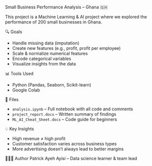 Small Business Performance Analysis – Ghana 🇬🇭

This project is a Machine Learning & AI project where we explored the performance of 200 small businesses in Ghana.

🔍 Goals
- Handle missing data (imputation)
- Create new features (e.g., profit, profit per employee)
- Scale & normalize numerical features
- Encode categorical variables
- Visualize insights from the data

 📊 Tools Used
- Python (Pandas, Seaborn, Scikit-learn)
- Google Colab

📎 Files
- `analysis.ipynb` – Full notebook with all code and comments
- `project_report.docx` – Written summary of findings
- `ML_AI_Cheat_Sheet.docx` – Code guide for beginners

💡 Key Insights
- High revenue ≠ high profit
- Customer satisfaction varies across business types
- More advertising doesn’t always lead to better margins

🙋🏽‍♂️ Author
Patrick Ayeh Ayisi – Data science learner & team lead

